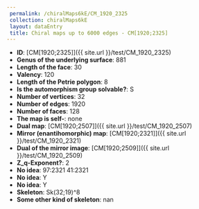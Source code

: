 ```yaml
--- 
 permalink: /chiralMaps6kE/CM_1920_2325 
 collection: chiralMaps6kE
 layout: dataEntry
 title: Chiral maps up to 6000 edges - CM[1920;2325]
---
```


- **ID**: [CM[1920;2325]]({{ site.url }}/test/CM_1920_2325)
- **Genus of the underlying surface**: 881
- **Length of the face**: 30
- **Valency**: 120
- **Length of the Petrie polygon**: 8
- **Is the automorphism group solvable?**: S
- **Number of vertices**: 32
- **Number of edges**: 1920
- **Number of faces**: 128
- **The map is self-**: none
- **Dual map**: [CM[1920;2507]]({{ site.url }}/test/CM_1920_2507)
- **Mirror (enantihomorphic) map**: [CM[1920;2321]]({{ site.url }}/test/CM_1920_2321)
- **Dual of the mirror image**: [CM[1920;2509]]({{ site.url }}/test/CM_1920_2509)
- **Z_q-Exponent?**: 2
- **No idea**:  97:2321 41:2321
- **No idea**: Y
- **No idea**: Y
- **Skeleton**: Sk(32;19)^8
- **Some other kind of skeleton**: nan
